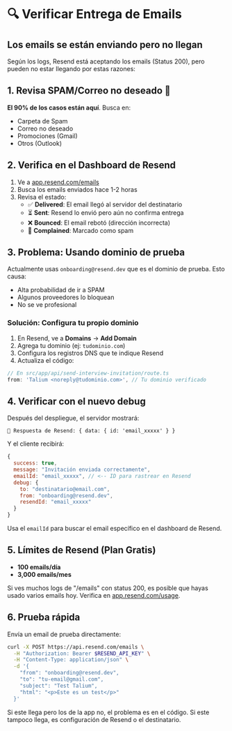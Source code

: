 # 🔍 Verificar Entrega de Emails

## Los emails se están enviando pero no llegan

Según los logs, Resend está aceptando los emails (Status 200), pero pueden no estar llegando por estas razones:

## 1. Revisa SPAM/Correo no deseado 📧

**El 90% de los casos están aquí**. Busca en:
- Carpeta de Spam
- Correo no deseado
- Promociones (Gmail)
- Otros (Outlook)

## 2. Verifica en el Dashboard de Resend

1. Ve a [app.resend.com/emails](https://app.resend.com/emails)
2. Busca los emails enviados hace 1-2 horas
3. Revisa el estado:
   - ✅ **Delivered**: El email llegó al servidor del destinatario
   - ⏳ **Sent**: Resend lo envió pero aún no confirma entrega
   - ❌ **Bounced**: El email rebotó (dirección incorrecta)
   - 🚫 **Complained**: Marcado como spam

## 3. Problema: Usando dominio de prueba

Actualmente usas `onboarding@resend.dev` que es el dominio de prueba. Esto causa:
- Alta probabilidad de ir a SPAM
- Algunos proveedores lo bloquean
- No se ve profesional

### Solución: Configura tu propio dominio

1. En Resend, ve a **Domains** → **Add Domain**
2. Agrega tu dominio (ej: `tudominio.com`)
3. Configura los registros DNS que te indique Resend
4. Actualiza el código:

```typescript
// En src/app/api/send-interview-invitation/route.ts
from: 'Talium <noreply@tudominio.com>', // Tu dominio verificado
```

## 4. Verificar con el nuevo debug

Después del despliegue, el servidor mostrará:
```
📧 Respuesta de Resend: { data: { id: 'email_xxxxx' } }
```

Y el cliente recibirá:
```javascript
{
  success: true,
  message: "Invitación enviada correctamente",
  emailId: "email_xxxxx", // <-- ID para rastrear en Resend
  debug: {
    to: "destinatario@email.com",
    from: "onboarding@resend.dev",
    resendId: "email_xxxxx"
  }
}
```

Usa el `emailId` para buscar el email específico en el dashboard de Resend.

## 5. Límites de Resend (Plan Gratis)

- **100 emails/día**
- **3,000 emails/mes**

Si ves muchos logs de "/emails" con status 200, es posible que hayas usado varios emails hoy. Verifica en [app.resend.com/usage](https://app.resend.com/usage).

## 6. Prueba rápida

Envía un email de prueba directamente:

```bash
curl -X POST https://api.resend.com/emails \
  -H "Authorization: Bearer $RESEND_API_KEY" \
  -H "Content-Type: application/json" \
  -d '{
    "from": "onboarding@resend.dev",
    "to": "tu-email@gmail.com",
    "subject": "Test Talium",
    "html": "<p>Este es un test</p>"
  }'
```

Si este llega pero los de la app no, el problema es en el código. Si este tampoco llega, es configuración de Resend o el destinatario. 
